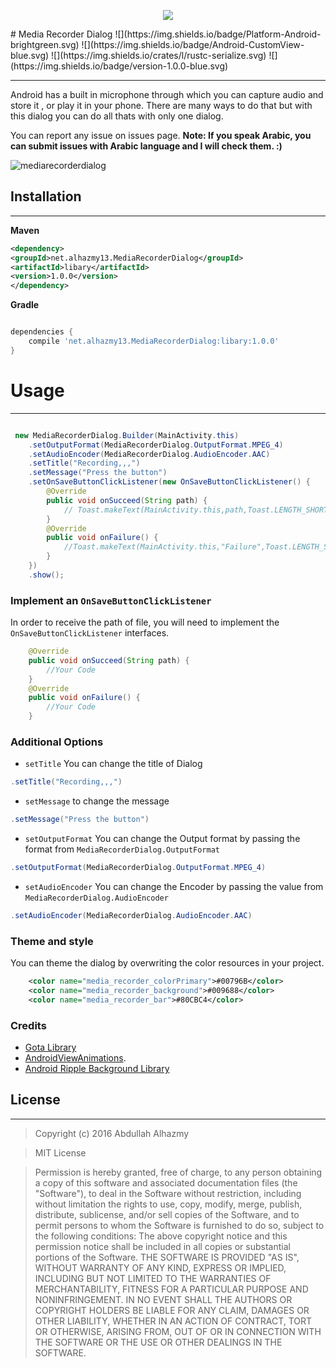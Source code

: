<p align="center">
  <img src="https://cloud.githubusercontent.com/assets/4659608/12700283/c3072022-c7ee-11e5-8862-6b73f90c3066.png" >
</p>
# Media Recorder Dialog
![](https://img.shields.io/badge/Platform-Android-brightgreen.svg)
![](https://img.shields.io/badge/Android-CustomView-blue.svg)
![](https://img.shields.io/crates/l/rustc-serialize.svg)
![](https://img.shields.io/badge/version-1.0.0-blue.svg)

------ 
Android has a built in microphone through which you can capture audio and store it , or play it in your phone. There are many ways to do that but with this dialog you can do all thats with only one dialog.

You can report any issue on issues page. **Note: If you speak Arabic, you can submit issues with Arabic language and I will check them. :)**

![mediarecorderdialog](https://cloud.githubusercontent.com/assets/4659608/11994579/303214a0-aa52-11e5-9d91-0e88e6b4da4c.gif)



## Installation
------ 
**Maven**
```xml
<dependency>
<groupId>net.alhazmy13.MediaRecorderDialog</groupId>
<artifactId>libary</artifactId>
<version>1.0.0</version>
</dependency>
```


**Gradle**
```gradle

dependencies {
	compile 'net.alhazmy13.MediaRecorderDialog:libary:1.0.0'
}
```

# Usage
------ 
```java

 new MediaRecorderDialog.Builder(MainActivity.this)
    .setOutputFormat(MediaRecorderDialog.OutputFormat.MPEG_4)
    .setAudioEncoder(MediaRecorderDialog.AudioEncoder.AAC)
    .setTitle("Recording,,,")
    .setMessage("Press the button")
    .setOnSaveButtonClickListener(new OnSaveButtonClickListener() {
        @Override
        public void onSucceed(String path) {
            // Toast.makeText(MainActivity.this,path,Toast.LENGTH_SHORT).show();
        }
        @Override
        public void onFailure() {
            //Toast.makeText(MainActivity.this,"Failure",Toast.LENGTH_SHORT).show();
        }
    })
    .show();

```

### Implement an `OnSaveButtonClickListener`
In order to receive the path of file, you will need to implement the `OnSaveButtonClickListener` interfaces. 
```java
    @Override
    public void onSucceed(String path) {
        //Your Code
    }
    @Override
    public void onFailure() {
        //Your Code
    }
```

### Additional Options
* `setTitle` You can change the title of Dialog 
```java
.setTitle("Recording,,,")
```
* `setMessage` to change the message  
```java
.setMessage("Press the button")
```
* `setOutputFormat` You can change the Output format by passing the format from  `MediaRecorderDialog.OutputFormat`
```java
.setOutputFormat(MediaRecorderDialog.OutputFormat.MPEG_4)
```
* `setAudioEncoder` You can change the  Encoder by passing the value from  `MediaRecorderDialog.AudioEncoder`
```java
.setAudioEncoder(MediaRecorderDialog.AudioEncoder.AAC)
```
### Theme and style
You can theme the dialog by overwriting the color resources in your project.
```xml
    <color name="media_recorder_colorPrimary">#00796B</color>
    <color name="media_recorder_background">#009688</color>
    <color name="media_recorder_bar">#80CBC4</color>
```
### Credits 
* [Gota Library](https://github.com/alhazmy13/Gota) 
* [AndroidViewAnimations](https://github.com/daimajia/AndroidViewAnimations).
* [Android Ripple Background Library](https://github.com/skyfishjy/android-ripple-background) 


## License
------ 

> Copyright (c) 2016 Abdullah Alhazmy

> MIT License

> Permission is hereby granted, free of charge, to any person obtaining a copy
of this software and associated documentation files (the "Software"), to deal
in the Software without restriction, including without limitation the rights
to use, copy, modify, merge, publish, distribute, sublicense, and/or sell
copies of the Software, and to permit persons to whom the Software is
furnished to do so, subject to the following conditions:
The above copyright notice and this permission notice shall be included in all
copies or substantial portions of the Software.
THE SOFTWARE IS PROVIDED "AS IS", WITHOUT WARRANTY OF ANY KIND, EXPRESS OR
IMPLIED, INCLUDING BUT NOT LIMITED TO THE WARRANTIES OF MERCHANTABILITY,
FITNESS FOR A PARTICULAR PURPOSE AND NONINFRINGEMENT. IN NO EVENT SHALL THE
AUTHORS OR COPYRIGHT HOLDERS BE LIABLE FOR ANY CLAIM, DAMAGES OR OTHER
LIABILITY, WHETHER IN AN ACTION OF CONTRACT, TORT OR OTHERWISE, ARISING FROM,
OUT OF OR IN CONNECTION WITH THE SOFTWARE OR THE USE OR OTHER DEALINGS IN THE
SOFTWARE.


